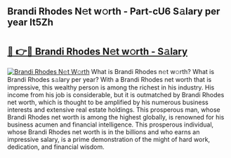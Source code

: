 ## Brandi Rhodes N𝚎t w𝚘rth - Part-cU6 S𝚊lary per year lt5Zh

# <h2><a href="http://gc2cpl.nevu.top/?p=Brandi+Rhodes">🔗 👉🔴 Brandi Rhodes N𝚎t w𝚘rth - S𝚊lary</a></h2>

[![Brandi Rhodes N𝚎t W𝚘rth](https://i.imgur.com/Oavwk0R.jpeg)](http://gc2cpl.nevu.top/?p=Brandi+Rhodes)
What is Brandi Rhodes n𝚎t w𝚘rth? What is Brandi Rhodes s𝚊lary per year?
With a Brandi Rhodes net worth that is impressive, this wealthy person is among the richest in his industry. His income from his job is considerable, but it is outmatched by Brandi Rhodes net worth, which is thought to be amplified by his numerous business interests and extensive real estate holdings. This prosperous man, whose Brandi Rhodes net worth is among the highest globally, is renowned for his business acumen and financial intelligence. This prosperous individual, whose Brandi Rhodes net worth is in the billions and who earns an impressive salary, is a prime demonstration of the might of hard work, dedication, and financial wisdom.
